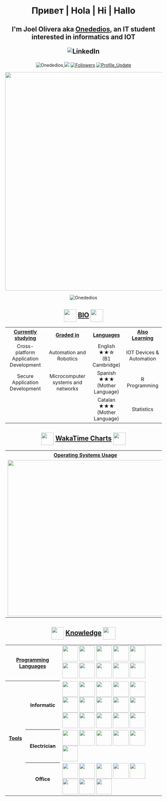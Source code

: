 <!-- Resources -->
<!-- https://shields.io/ -->
<!-- https://iconos8.es/icons/set/undefined -->
<!-- End Of Resources -->

<h1 align="center">Привет | Hola | Hi | Hallo</h1>

<h2 align="center">
I'm Joel Olivera aka <a href="https://github.com/Onededios" target="_blank">Onededios</a>, an IT student interested in informatics and IOT
<p href="https://www.linkedin.com/in/joel-olivera-organvidez/" target="_blank"><img alt="LinkedIn" src="https://img.shields.io/badge/-Joel Olivera-0077B5?style=flat-square&logo=Linkedin&logoColor=white"></p>
</h2>
<p align="center">
<img src="https://komarev.com/ghpvc/?username=Onededios" alt="Onededios"/><a href="https://github.com/Onededios/Onededios/pulse" alt="Activity">
<img src="https://img.shields.io/github/commit-activity/m/Onededios/Onededios"/></a>
<a href="https://github.com/Onededios?tab=followers"><img alt="Followers" src="https://img.shields.io/github/followers/Onededios?color=4C1&logo=github"></a>
<a href="https://github.com/Onededios/Onededios" target="_blank"><img alt="Profile_Update" src="https://img.shields.io/github/last-commit/Onededios/Onededios?label=Profile%20update&style=fflat-square"></a>
    <p align="center">
        <img src="http://www.100pies.net/Gifs/Webmasters/Banners/Banner-14.gif" width="700" >
    </p>
</p>

<!-- <img src="https://imgs.search.brave.com/eKCADgpgskW4dP55TmPFUNApbTdxa2D-1hxLW42G1dA/rs:fit:500:370:1/g:ce/aHR0cHM6Ly9pLmlt/Z3VyLmNvbS9hVWhD/OEdWLmdpZg.gif"> -->

<p align="center">
<img src="https://github-readme-stats.vercel.app/api?username=Onededios&show_icons=true&theme=yeblu" alt="Onededios"/>
</p>

<h2 align="center">
<img src="https://img.icons8.com/nolan/64/1A6DFF/C822FF/book.png" width="40" style="vertical-align:middle">
    <span><ins>BIO</ins></span>
<img src="https://img.icons8.com/nolan/64/1A6DFF/C822FF/book.png" width="40" style="vertical-align:middle">
</h2>

<table>
    <tr>
        <th align="center"><ins>Currently studying</ins></th>
        <th align="center"><ins>Graded in</ins></th>
        <th align="center"><ins>Languages</ins></th>
        <th align="center"><ins>Also Learning</ins></th>    
    </tr>
    <tr>
        <tr>
            <td align="center">Cross-platform Application Development</td>
            <td align="center">Automation and Robotics</td>
            <td align="center">English ★★☆ <br/> (B1 Cambridge)</td>
            <td align="center">IOT Devices & Automation</td>
        </tr>
        <tr>
            <td align="center">Secure Application Development</td>
            <td align="center">Microcomputer systems and networks</td>
            <td align="center">Spanish ★★★ <br/> (Mother Language)</td>
            <td align="center">R Programming</td>
        </tr>
        <tr>
            <td align="center"></td>
            <td align="center"></td>
            <td align="center">Catalan ★★★ <br/> (Mother Language)</td>
            <td align="center">Statistics</td>
        </tr>
    </tr>
</table>

<h2 align="center">
<img src="https://img.icons8.com/nolan/64/1A6DFF/C822FF/statistics.png" width="40" style="vertical-align:middle">
    <span><ins>WakaTime Charts</ins></span>
<img src="https://img.icons8.com/nolan/64/1A6DFF/C822FF/statistics.png" width="40" style="vertical-align:middle">
</h2>

<table>
    <tr>
        <th align="center"><ins>Operating Systems Usage</ins></th>
        <th align="center"><ins>Programming Languages Usage</ins></th>
    </tr>
    <tr>
        <td>
            <img src="https://wakatime.com/share/@Onededios/af3e6290-b6d5-41ec-ac7b-26badca936c3.svg" width="500">
        </td>
        <td>
            <img src="https://wakatime.com/share/@Onededios/a18436d3-9347-4309-a342-3e5f3fef689c.svg" width="500">
        </td>
    </tr>
</table>

<h2 align="center">
<img src="https://img.icons8.com/nolan/64/1A6DFF/C822FF/saving-book.png" width="40" style="vertical-align:middle">
    <span><ins>Knowledge</ins></span>
<img src="https://img.icons8.com/nolan/64/1A6DFF/C822FF/saving-book.png" width="40" style="vertical-align:middle">
</h2>

<table>
    <tr>
        <th align="center" colspan="2"><ins>Programming Languages</ins></th>
        <td>
<img src="https://img.icons8.com/nolan/64/python.png" width="50">
            <img src="https://img.icons8.com/nolan/64/javascript.png" width="50">
<img src="https://img.icons8.com/nolan/64/java-coffee-cup-logo.png" width="50">
<img src="https://img.icons8.com/color/48/null/c-sharp-logo-2.png" width="50">
<img src="https://img.icons8.com/nolan/64/console.png" width="50">
<img src="https://img.icons8.com/nolan/64/1A6DFF/C822FF/xml.png" width="50">
<img src="https://imgs.search.brave.com/1qP014C-OOh5TsasdNl24XAAsGMA1q3UgA2bNtNwIUU/rs:fit:1200:1200:1/g:ce/aHR0cHM6Ly9jZG4u/ZnJlZWJpZXN1cHBs/eS5jb20vbG9nb3Mv/bGFyZ2UvMngvanNv/bi1sb2dvLXBuZy10/cmFuc3BhcmVudC5w/bmc" width="50">
<img src="https://img.icons8.com/nolan/64/1A6DFF/C822FF/markdown.png" width="50">
<img src="https://img.icons8.com/nolan/64/1A6DFF/C822FF/php.png" width="50">
<img src="https://imgs.search.brave.com/A5bpgzXvQD-GQTQHt85HwC9SOYkh-Vi5H1zBLWjy0Ew/rs:fit:512:512:1/g:ce/aHR0cHM6Ly9jZG4u/aWNvbi1pY29ucy5j/b20vaWNvbnMyLzIx/MDcvUE5HLzUxMi9m/aWxlX3R5cGVfbGln/aHRfeWFtbF9pY29u/XzEzMDQyMS5wbmc" width="50">
        </td>
    </tr>
    <tr>
        <th align="center" rowspan="3"><ins>Tools</ins></th>
        <th>Informatic</th>
        <td>
            <img style="vertical-align:middle" src="https://img.icons8.com/nolan/64/gitlab.png" width="50">
            <img style="vertical-align:middle" src="https://img.icons8.com/nolan/64/visual-studio-code-2019.png" width="50">
            <img style="vertical-align:middle" src="https://img.icons8.com/nolan/64/unity.png" width="50">
            <img style="vertical-align:middle" src="https://img.icons8.com/nolan/64/git.png" width="50">
            <img style="vertical-align:middle"src="https://img.icons8.com/color/48/null/intellij-idea.png" width="50">
            <img style="vertical-align:middle" src="https://imgs.search.brave.com/JeSeJawC8YF9VmB6q3ES9l3UIJ374lj8-wAaNEDZpBs/rs:fit:512:512:1/g:ce/aHR0cHM6Ly9jZG4u/aWNvbi1pY29ucy5j/b20vaWNvbnMyLzE1/MDgvUE5HLzUxMi9t/b2RlbGlvXzEwMzgx/MS5wbmc" width="50">
            <img style="vertical-align:middle" src="https://imgs.search.brave.com/ePxobQIpxQRORw5pl-WlRtTJqjUrre6LFUCpBIGk4WU/rs:fit:512:512:1/g:ce/aHR0cDovL2ljb25z/Lmljb25hcmNoaXZl/LmNvbS9pY29ucy9h/bGVjaXZlL2ZsYXR3/b2tlbi81MTIvQXBw/cy1EaWEtaWNvbi5w/bmc" width="50">
            <img style="vertical-align:middle" src="https://imgs.search.brave.com/FF_OhyeOcFyDutioSlqItPaxLICYHOiPTZyEwJ3HhNM/rs:fit:512:512:1/g:ce/aHR0cHM6Ly93d3cu/c2Vla2ljb24uY29t/L2ZyZWUtaWNvbi1k/b3dubG9hZC90YWln/YS1pY29uXzEucG5n" width="50">
            <img style="vertical-align:middle" src="https://imgs.search.brave.com/ZwTXB3USvUh2GFoM5mJwwgbIhSDuZAuKXEJilgClBcE/rs:fit:320:234:1/g:ce/aHR0cHM6Ly8xLmJw/LmJsb2dzcG90LmNv/bS8tN1dSYXh0WjBK/RDgvWUJ2c3ZuY0Rf/cEkvQUFBQUFBQUFB/TTAvMmdXa1hSaHot/b28tZXB4M1pEUlE1/ZG8yZTNKb3djck93/Q0xjQkdBc1lIUS93/MzIwLWgyMzQvSUNf/MTcwNjIxLTAzNDUz/Ny5wbmc" width="50">
            <img style="vertical-align:middle" src="https://img.icons8.com/nolan/64/github.png" width="50">
            <img style="vertical-align:middle" src="https://img.icons8.com/nolan/64/wordpress.png" width="50">
            <img style="vertical-align:middle" src="https://imgs.search.brave.com/7dmnR0uIAa9QOA4tCq8DRCAwogU4zHITP5RJrrb69OE/rs:fit:512:512:1/g:ce/aHR0cHM6Ly9jZG4y/Lmljb25maW5kZXIu/Y29tL2RhdGEvaWNv/bnMvcGFjazEtYmFj/by1mbHVycnktaWNv/bnMtc3R5bGUvNTEy/L1hBTVBQLnBuZw" width="50">
            <img style="vertical-align:middle" src="https://img.icons8.com/nolan/64/1A6DFF/C822FF/docker.png" width="50">
            <img style="vertical-align:middle" src="https://img.icons8.com/nolan/64/1A6DFF/C822FF/arduino.png" width="50">
            <img style="vertical-align:middle" src="https://img.icons8.com/nolan/64/1A6DFF/C822FF/virtualbox.png" width="50">
        </td>
    </tr>
    <tr>
        <th>Electrician</th>
        <td>
            <img style="vertical-align:middle" src="https://img.icons8.com/nolan/64/autocad.png" width="50">
            <img style="vertical-align:middle" src="https://imgs.search.brave.com/rJicaIFUwiXXMNB1KJCqFwWnx8cW4VN7W1Xhf_XDzto/rs:fit:256:256:1/g:ce/aHR0cHM6Ly9pMS53/cC5jb20vZG93bmxv/YWRseWlyLmNvbS93/cC1jb250ZW50L3Vw/bG9hZHMvMjAyMS8w/My9USUEtUG9ydGFs/LTE2LnBuZz9maXQ9/MjU2JTJDMjU2JnNz/bD0x" width="50">
            <img style="vertical-align:middle" src="https://imgs.search.brave.com/mtUSVSy76Hgn8mwaNPLglFHIEH0j_suAdLSauyBRruY/rs:fit:1200:1200:1/g:ce/aHR0cHM6Ly93d3cu/YXN0dXJlc2VsZWMu/Y29tL3VkZWNvbnRy/b2xfZGF0b3MvRmls/ZU1hbmFnZXIvRXBs/YW4tbG9nby5zdmcu/cG5n" width="50">
            <img style="vertical-align:middle" src="https://imgs.search.brave.com/kWXoJ9baVDEHWsku1W5bAvVralxetsJa0GjKDYfcRXc/rs:fit:605:601:1/g:ce/aHR0cHM6Ly9tYXRl/cmlhbC5hZGxpbmt0/ZWNoLmNvbS9lbi9V/cGxvYWQvRGF0YV9B/Y3F1aXNpdGlvbl9E/QVFfU29mdHdhcmVf/VXRpbGl0eTE5MDcw/OTAxMDUzMzkxMTQz/L2xhYnZpZXctaWNv/bi5wbmc" width="50">
            <img style="vertical-align:middle" src="https://imgs.search.brave.com/JlKQJnNOulMGKXNWZZPZu5UDd7ZaQpeJtP2-0oKvmGQ/rs:fit:384:384:1/g:ce/aHR0cDovL2JlbmF6/aXphLWluZ2VuaWVy/aWUuY29tL3dwLWNv/bnRlbnQvdXBsb2Fk/cy8yMDE5LzExL0RJ/QUx1eC1ldm8tbG9n/by1BcHAtQ29weXJp/Z2h0LURJQUwucG5n" width="50">
            <img style="vertical-align:middle" src="https://img.icons8.com/nolan/64/1A6DFF/C822FF/autodesk-revit.png" width="50">
        </td>
    </tr>
    <tr>
        <th>Office</th>
        <td>
            <img style="vertical-align:middle" src="https://img.icons8.com/fluency/48/null/libre-office-draw.png" width="50">
            <img style="vertical-align:middle" src="https://img.icons8.com/fluency/48/null/libre-office-calc.png" width="50">
            <img style="vertical-align:middle" src="https://img.icons8.com/fluency/48/null/libre-office-base.png" width="50">
            <img style="vertical-align:middle" src="https://img.icons8.com/fluency/48/null/libre-office-impress.png" width="50">
            <img style="vertical-align:middle" src="https://img.icons8.com/fluency/48/null/libre-office-writer.png" width="50">
            <img style="vertical-align:middle" src="https://img.icons8.com/color/48/null/microsoft-office-2019.png" width="50">
            <img style="vertical-align:middle" src="https://img.icons8.com/nolan/64/google-drive.png" width="50">
            <img style="vertical-align:middle" src="https://img.icons8.com/nolan/64/gimp.png" width="50">
        </td>
    </tr>
</table>

